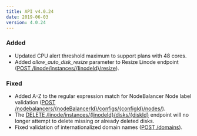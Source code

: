 ```yaml
---
title: API v4.0.24
date: 2019-06-03
version: 4.0.24
---
```


### Added

- Updated CPU alert threshold maximum to support plans with 48 cores.
- Added *allow\_auto\_disk\_resize* parameter to Resize Linode endpoint ([POST /linode/instances/{linodeId}/resize](/docs/api/linode-instances/linode-resize/)).

### Fixed

- Added A-Z to the regular expression match for NodeBalancer Node label validation ([POST /nodebalancers/{nodeBalancerId}/configs/{configId}/nodes/](/docs/api/nodebalancers/nodes-list/)).
- The [DELETE /linode/instances/{linodeId}/disks/{diskId}](/docs/api/linode-instances/disk-delete/) endpoint will no longer attempt to delete missing or already deleted disks.
- Fixed validation of internationalized domain names ([POST /domains](/docs/api/domains/domain-create/)).